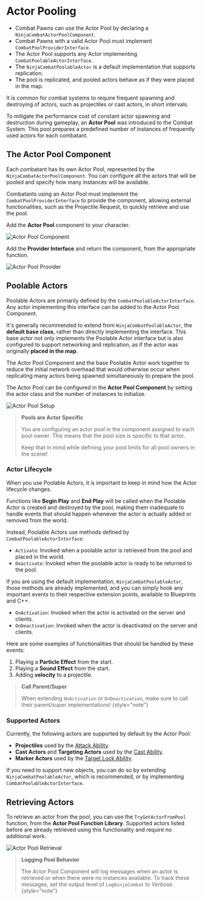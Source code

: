 # Actor Pooling
<primary-label ref="combat"/>
<secondary-label ref="advanced"/>

<tldr>
    <ul>
        <li>Combat Pawns can use the Actor Pool by declaring a <code>NinjaCombatActorPoolComponent</code>.</li>
        <li>Combat Pawns with a valid Actor Pool must implement <code>CombatPoolProviderInterface</code>.</li>
        <li>The Actor Pool supports any Actor implementing <code>CombatPoolableActorInterface</code>.</li>
        <li>The <code>NinjaCombatPoolableActor</code> is a default implementation that supports replication.</li>
        <li>The pool is replicated, and pooled actors behave as if they were placed in the map.</li>
    </ul>
</tldr>

It is common for combat systems to require frequent spawning and destroying of actors, such as projectiles or cast actors, 
in short intervals.

To mitigate the performance cost of constant actor spawning and destruction during gameplay, an **Actor Pool** was introduced
to the Combat System. This pool prepares a predefined number of instances of frequently used actors for each combatant.

## The Actor Pool Component

Each combatant has its own Actor Pool, represented by the `NinjaCombatActorPoolComponent`. You can configure all the 
actors that will be pooled and specify how many instances will be available.

Combatants using an Actor Pool must implement the `CombatPoolProviderInterface` to provide the component, allowing 
external functionalities, such as the Projectile Request, to quickly retrieve and use the pool.

<tabs group="sample">
    <tab title="Blueprint" group-key="bp">
        <p>Add the <b>Actor Pool</b> component to your character.</p>
        <img src="cbt_actor_pool_component.png" alt="Actor Pool Component" thumbnail="true" border-effect="line"/>
        <br/>
        <p>Add the <b>Provider Interface</b> and return the component, from the appropriate function.</p>
        <img src="cbt_actor_pool_provider.png" alt="Actor Pool Provider" thumbnail="true" border-effect="line"/>
    </tab>
    <tab title="C++" group-key="c++">
        <code-block lang="c++" src="cbt_add_actor_pool_component.h"/>
        <br/>
        <code-block lang="c++" src="cbt_add_actor_pool_component.cpp"/>
    </tab>
</tabs>

## Poolable Actors

Poolable Actors are primarily defined by the `CombatPoolableActorInterface`. Any actor implementing this interface can 
be added to the Actor Pool Component.

It's generally recommended to extend from `NinjaCombatPoolableActor`, the **default base class**, rather than directly 
implementing the interface. This base actor not only implements the Poolable Actor interface but is also configured to 
support networking and replication, as if the actor was originally **placed in the map**.

The Actor Pool Component and the base Poolable Actor work together to reduce the initial network overhead that would 
otherwise occur when replicating many actors being spawned simultaneously to prepare the pool.

The Actor Pool can be configured in the **Actor Pool Component** by setting the actor class and the number of 
instances to initialize.

![Actor Pool Setup](cbt_actor_pool_setup.png "Actor Pool Setup")

> **Pools are Actor Specific**
>
> You are configuring an actor pool in the component assigned to each pool owner. This means that the pool size is
> specific to that actor.
> 
> Keep that in mind while defining your pool limits for all pool owners in the scene!

### Actor Lifecycle

When you use Poolable Actors, it is important to keep in mind how the Actor lifecycle changes.

Functions like **Begin Play** and **End Play** will be called when the Poolable Actor is created and destroyed by the 
pool, making them inadequate to handle events that should happen whenever the actor is actually added or removed from
the world.

Instead, Poolable Actors use methods defined by `CombatPoolableActorInterface`: 
 
- `Activate`: Invoked when a poolable actor is retrieved from the pool and placed in the world. 
- `Deactivate`: Invoked when the poolable actor is ready to be returned to the pool.

If you are using the default implementation, `NinjaCombatPoolableActor`, those methods are already implemented, and you
can simply hook any important events to their respective extension points, available to Blueprints and C++.

- `OnActivation`: Invoked when the actor is activated on the server and clients.
- `OnDeactivation`: Invoked when the actor is deactivated on the server and clients.

Here are some examples of functionalities that should be handled by these events:

1. Playing a **Particle Effect** from the start.
2. Playing a **Sound Effect** from the start.
3. Adding **velocity** to a projectile.

> **Call Parent/Super**
> 
> When extending `OnActivation` or `OnDeactivation`, make sure to call their parent/super implementations!
{style="note"}

### Supported Actors
Currently, the following actors are supported by default by the Actor Pool:

- **Projectiles** used by the [Attack Ability](cbt_ranged_attacks.md).
- **Cast Actors** and **Targeting Actors** used by the [Cast Ability](cbt_casts.md).
- **Marker Actors** used by the [Target Lock Ability](cbt_target_lock.md).

If you need to support new objects, you can do so by extending `NinjaCombatPoolableActor`, which is recommended, or by
implementing `CombatPoolableActorInterface`. 

## Retrieving Actors
To retrieve an actor from the pool, you can use the `TryGetActorFromPool` function, from the **Actor Pool Function Library**.
Supported actors listed before are already retrieved using this functionality and require no additional work.

<tabs group="sample">
    <tab title="Blueprint" group-key="bp">
        <img src="cbt_actor_pool_retrieval.png" alt="Actor Pool Retrieval" thumbnail="true" border-effect="line"/>
    </tab>
    <tab title="C++" group-key="c++">
        <code-block lang="c++" src="cbt_retrieve_actor_from_pool.cpp"/>
    </tab>
</tabs>

> **Logging Pool Behavior**
>
> The Actor Pool Component will log messages when an actor is retrieved or when there were no instances available. To
> track these messages, set the output level of `LogNinjaCombat` to _Verbose_.
{style="note"}
